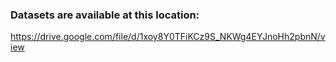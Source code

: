 ### Datasets are available at this location:
https://drive.google.com/file/d/1xoy8Y0TFiKCz9S_NKWg4EYJnoHh2pbnN/view
